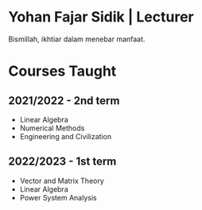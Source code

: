 # Yohan Fajar Sidik | Lecturer

Bismillah, ikhtiar dalam menebar manfaat.

# Courses Taught

## 2021/2022 - 2nd term

* Linear Algebra
* Numerical Methods
* Engineering and Civilization

## 2022/2023 - 1st term

* Vector and Matrix Theory
* Linear Algebra
* Power System Analysis
